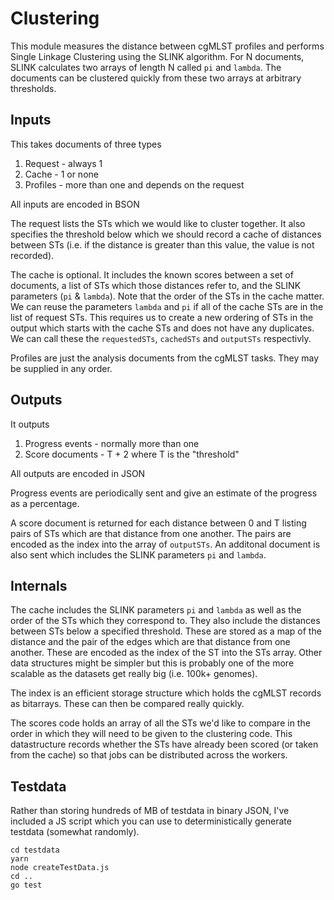 # Clustering

This module measures the distance between cgMLST profiles and performs Single Linkage Clustering
using the SLINK algorithm.  For N documents, SLINK calculates two arrays of length N called `pi` 
and `lambda`.  The documents can be clustered quickly from these two arrays at arbitrary thresholds.

## Inputs

This takes documents of three types
1. Request - always 1
2. Cache - 1 or none
3. Profiles - more than one and depends on the request

All inputs are encoded in BSON

The request lists the STs which we would like to cluster together.  It also specifies the threshold
below which we should record a cache of distances between STs (i.e. if the distance is greater than
this value, the value is not recorded).

The cache is optional.  It includes the known scores between a set of documents, a list of STs which
those distances refer to, and the SLINK parameters (`pi` & `lambda`).  Note that the order of the STs in
the cache matter.  We can reuse the parameters `lambda` and `pi` if all of the cache STs are in the list
of request STs.  This requires us to create a new ordering of STs in the output which starts with the
cache STs and does not have any duplicates.  We can call these the `requestedSTs`, `cachedSTs` and 
`outputSTs` respectivly.

Profiles are just the analysis documents from the cgMLST tasks.  They may be supplied in any order.

## Outputs

It outputs
1. Progress events - normally more than one
2. Score documents - T + 2 where T is the "threshold"

All outputs are encoded in JSON 

Progress events are periodically sent and give an estimate of the progress as a percentage.

A score document is returned for each distance between 0 and T listing pairs of STs which are that 
distance from one another.  The pairs are encoded as the index into the array of `outputSTs`.  An 
additonal document is also sent which includes the SLINK parameters `pi` and `lambda`.

## Internals

The cache includes the SLINK parameters `pi` and `lambda` as well as the order of the STs which
they correspond to.  They also include the distances between STs below a specified threshold.
These are stored as a map of the distance and the pair of the edges which are that distance from
one another.  These are encoded as the index of the ST into the STs array.  Other data structures
might be simpler but this is probably one of the more scalable as the datasets get really big 
(i.e. 100k+ genomes).

The index is an efficient storage structure which holds the cgMLST records as bitarrays.  These
can then be compared really quickly.

The scores code holds an array of all the STs we'd like to compare in the order in which they
will need to be given to the clustering code.  This datastructure records whether the STs have
already been scored (or taken from the cache) so that jobs can be distributed across the workers.

## Testdata

Rather than storing hundreds of MB of testdata in binary JSON, I've included a JS script which
you can use to deterministically generate testdata (somewhat randomly).

```
cd testdata
yarn
node createTestData.js
cd ..
go test
```
